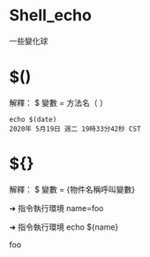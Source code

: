 # Shell_echo
一些變化球


# $()

解釋： $ 變數 = 方法名（ ）

    echo $(date)
    2020年 5月19日 週二 19時33分42秒 CST

# ${}

解釋： $ 變數 = {物件名稱呼叫變數}

➜   指令執行環境 name=foo
  
➜ 指令執行環境 echo ${name}

foo

